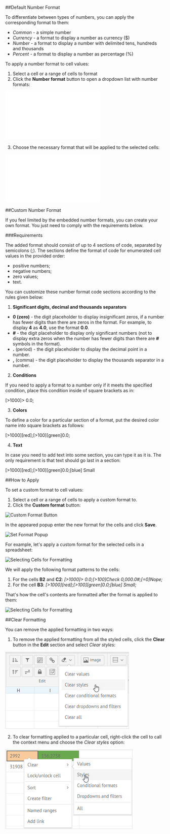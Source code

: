 ##Default Number Format

To differentiate between types of numbers, you can apply the corresponding format to them:

- *Common* - a simple number
- *Currency* - a format to display a number as currency ($)
- *Number* - a format to display a number with delimited tens, hundreds and thousands
- *Percent* - a format to display a number as percentage (%)

To apply a number format to cell values:

1. Select a cell or a range of cells to format
2. Click the **Number format** button to open a dropdown list with number formats:

![Number Format Button](number_format_button.md)

3. Choose the necessary format that will be applied to the selected cells:

![Default Format Options](number_format_button.md)

##Custom Number Format

If you feel limited by the embedded number formats, you can create your own format. You just need to comply with the requirements below.

###Requirements

The added format should consist of up to 4 sections of code, separated by semicolons (;). The sections define the format of code for enumerated cell values in the provided order: 

- positive numbers; 
- negative numbers; 
- zero values;
- text.

You can customize these number format code sections according to the rules given below:

1. **Significant digits, decimal and thousands separators**

- **0 (zero)** - the digit placeholder to display insignificant zeros, if a number has fewer digits than there are zeros in the format. For example, to display **4** as **4.0**, use the format **0.0**.
- **#** - the digit placeholder to display only significant numbers (not to display extra zeros when the number has fewer digits than there are **#** symbols in the format).
- **.** (period) - the digit placeholder to display the decimal point in a number.
- **,** (comma) - the digit placeholder to display the thousands separator in a number.

2. **Conditions**

If you need to apply a format to a number only if it meets the specified condition, place this condition inside of square brackets as in:

[>1000]> 0.0;

3. **Colors**

To define a color for a particular section of a format, put the desired color name into square brackets as follows:

[>1000][red];[>100][green]0.0;

4. **Text**

In case you need to add text into some section, you can type it as it is. The only requirement is that text should go last in a section:

[>1000][red];[>100][green]0.0;[blue] Small

##How to Apply

To set a custom format to cell values:

1. Select a cell or a range of cells to apply a custom format to.
2. Click the **Custom format** button: 

![Custom Format Button](custom_format_button.png)     

In the appeared popup enter the new format for the cells and click **Save**.

![Set Format Popup](custom_format_popup.png)

For example, let's apply a custom format for the selected cells in a spreadsheet:

![Selecting Cells for Formatting](custom_format_cells.png)

We will apply the following format patterns to the cells:

1. For the cells **B2** and **C2**: *[>1000]> 0.0;[>100]Check 0,000.0#;[=0]Nope;*
2. For the cell **B3**: *[>1000][red];[>100][green]0.0;[blue] Small;*

That's how the cell's contents are formatted after the format is applied to them:

![Selecting Cells for Formatting](custom_format_result.png)

##Clear Formatting

You can remove the applied formatting in two ways:

1. To remove the applied formatting from all the styled cells, click the **Clear** button in the **Edit** section and select *Clear styles*:

![Clear Format](img/clear_formatting.png)

2. To clear formatting applied to a particular cell, right-click the cell to call the context menu and choose the *Clear styles* option:

![Clear Cell Formatting](img/clear_custom_cell_format.png)
